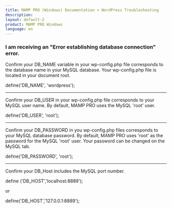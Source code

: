 ```yaml
---
title: MAMP PRO (Windows) Documentation > WordPress Troubleshooting
description: 
layout: default-2
product: MAMP PRO Windows
language: en
---
```


### I am receiving an "Error establishing database connection" error.

Confirm your DB_NAME variable in your wp-config.php file corresponds to the database name in your MySQL database. Your wp-config.php file is located in your document root.

define('DB_NAME', 'wordpress');

---

Confirm your DB_USER in your wp-config.php file corresponds to your MySQL user name. By default, MAMP PRO uses the MySQL 'root' user.

define('DB_USER', 'root');

---

Confirm your DB_PASSWORD in you wp-config.php files corresponds to your MySQL database password. By default, MAMP PRO uses 'root' as the password for the MySQL 'root' user. Your password can be changed on the MySQL tab.

define('DB_PASSWORD', 'root');

---

Confirm your DB_Host includes the MySQL port number.

define ('DB_HOST','localhost:8889');

or

define('DB_HOST','127.0.0.1:8889');

